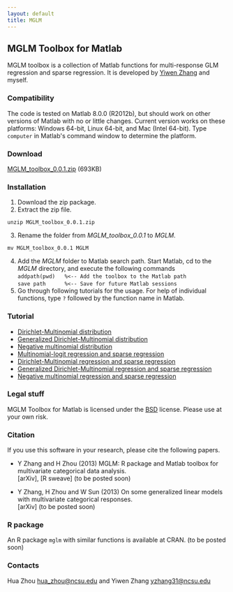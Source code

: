 ```yaml
---
layout: default
title: MGLM
---
```


## MGLM Toolbox for Matlab

MGLM toolbox is a collection of Matlab functions for multi-response GLM regression and sparse regression. It is developed by [Yiwen Zhang](http://www4.ncsu.edu/~yzhang31/) and myself.

### Compatibility

The code is tested on Matlab 8.0.0 (R2012b), but should work on other versions of Matlab with no or little changes. Current version works on these platforms: Windows 64-bit, Linux 64-bit, and Mac (Intel 64-bit). Type `computer` in Matlab's command window to determine the platform.

### Download

[MGLM_toolbox_0.0.1.zip](../MGLM_toolbox_0.0.1.zip) (693KB)

### Installation

1. Download the zip package.
2. Extract the zip file.  
```
unzip MGLM_toolbox_0.0.1.zip
```
3. Rename the folder from *MGLM_toolbox_0.0.1* to *MGLM*.  
```
mv MGLM_toolbox_0.0.1 MGLM
```
4. Add the *MGLM* folder to Matlab search path. Start Matlab, cd to the *MGLM* directory, and execute the following commands  
`addpath(pwd)	%<-- Add the toolbox to the Matlab path`  
`save path		%<-- Save for future Matlab sessions`
5. Go through following tutorials for the usage. For help of individual functions, type `?` followed by the function name in Matlab.

### Tutorial

* [Dirichlet-Multinomial distribution](./html/demo_dirmn.html)
* [Generalized Dirichlet-Multinomial distribution](./html/demo_gendirmn.html)
* [Negative multinomial distribution](./html/demo_negmn.html)
* [Multinomial-logit regression and sparse regression](./html/demo_mnlogitreg.html)
* [Dirichlet-Multinomial regression and sparse regression](./html/demo_dirmnreg.html)
* [Generalized Dirichlet-Multinomial regression and sparse regression](./html/demo_gendirmnreg.html)
* [Negative multinomial regression and sparse regression](./html/demo_negmnreg.html)

### Legal stuff

MGLM Toolbox for Matlab is licensed under the [BSD](./html/COPYRIGHT.txt) license. Please use at your own risk.

### Citation

If you use this software in your research, please cite the following papers.

* Y Zhang and H Zhou (2013) MGLM: R package and Matlab toolbox for multivariate categorical data analysis.  
\[arXiv\], \[R sweave\] (to be posted soon)

* Y Zhang, H Zhou and W Sun (2013) On some generalized linear models with multivariate categorical responses.  
\[arXiv\] (to be posted soon)

### R package

An R package `mglm` with similar functions is available at CRAN. (to be posted soon)

### Contacts

Hua Zhou <hua_zhou@ncsu.edu> and Yiwen Zhang <yzhang31@ncsu.edu>
